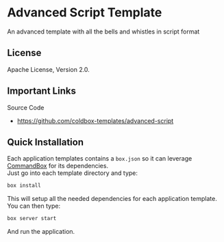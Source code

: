 # Advanced Script Template

An advanced template with all the bells and whistles in script format

## License

Apache License, Version 2.0.

## Important Links

Source Code

- https://github.com/coldbox-templates/advanced-script

## Quick Installation

Each application templates contains a `box.json` so it can leverage [CommandBox](http://www.ortussolutions.com/products/commandbox) for its dependencies.  
Just go into each template directory and type:

```bash
box install
```

This will setup all the needed dependencies for each application template.  You can then type:

```bash
box server start
```

And run the application.